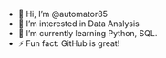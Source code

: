 - 👋 Hi, I’m @automator85
- 👀 I’m interested in Data Analysis
- 🌱 I’m currently learning Python, SQL.
- ⚡ Fun fact: GitHub is great!

<!---
automator85/automator85 is a ✨ special ✨ repository because its `README.md` (this file) appears on your GitHub profile.
You can click the Preview link to take a look at your changes.
--->
